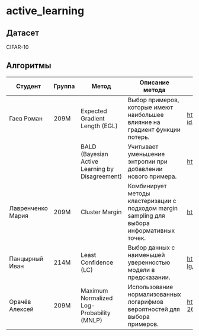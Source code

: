 # active_learning

## Датасет

CIFAR-10

## Алгоритмы


| Студент | Группа | Метод | Описание метода | Ссылка на статью |
| --- | --- | --- | --- | --- |
| Гаев Роман | 209М |  Expected Gradient Length (EGL) | Выбор примеров, которые имеют наибольшее влияние на градиент функции потерь. |  https://openreview.net/pdf?id=ryghZJBKPS |
|            |      |  BALD (Bayesian Active Learning by Disagreement) | Учитывает уменьшение энтропии при добавлении нового примера. | https://arxiv.org/pdf/1112.5745 |                        
| Лавренченко Мария | 209М |  Cluster Margin | Комбинирует методы кластеризации с подходом margin sampling для выбора информативных точек. | https://arxiv.org/pdf/2107.14263 |
| Панцырный Иван | 214М | Least Confidence (LC) | Выбор данных с наименьшей уверенностью модели в предсказании. | https://arxiv.org/pdf/cmp-lg/9407020 |
| Орачёв Алексей | 209М | Maximum Normalized Log-Probability (MNLP) | Использование нормализованных логарифмов вероятностей для выбора примеров. | https://aclanthology.org/W17-2630.pdf |
